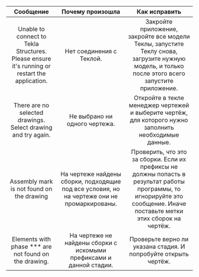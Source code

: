 | Сообщение | Почему произошла | Как исправить |
| :---: | :---: | :---: |
| Unable to connect to Tekla Structures. Please ensure it's running or restart the application. | Нет соединения с Теклой. | Закройте приложение, закройте все модели Теклы, запустите Теклу снова, загрузите нужную модель, и только после этого всего запустите приложение. |
| There are no selected drawings. Select drawing and try again. | Не выбрано ни одного чертежа. | Откройте в текле менеджер чертежей и выберите чертёж, для которого нужно заполнить необходимые данные. |
| Assembly mark is not found on the drawing | На чертеже найдены сборки, подходящие под все условия, но на чертеже они не промаркированы. | Проверить, что это за сборки. Если их префиксы не должны попасть в результат работы программы, то игнорируйте это сообщение. Иначе поставьте метки этих сборок на чертёж. |
| Elements with phase *** are not found on the drawing. | На чертеже не найдены сборки с искомыми префиксами и данной стадии. | Проверьте верно ли указана стадия. И попробуйте открыть чертёж. |

